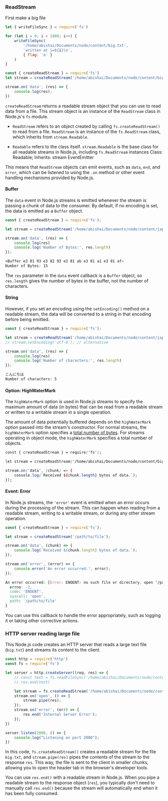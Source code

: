 ### ReadStream
First make a big file
```js
let { writeFileSync } = require('fs')

for (let i = 0; i < 1000; i++) {
    writeFileSync(
        '/home/abishai/Documents/node/content/big.txt',
        `written at i=${i}\n`,
        { flag: 'a' }
    )
}
```

```js
const { createReadStream } = require('fs')
let stream = createReadStream('/home/abishai/Documents/node/content/big.txt')

stream.on('data', (res) => {
    console.log(res);
})
```

`createReadStream` returns a readable stream object that you can use to read data from a file. This stream object is an instance of the `ReadStream` class in Node.js's `fs` module.

- `ReadStream` refers to an object created by calling `fs.createReadStream()` to read from a file. `ReadStream` is an instance of the `fs.ReadStream` class, which inherits from `stream.Readable`.

- `Readable` refers to the class itself. `stream.Readable` is the base class for all readable streams in Node.js, including `fs.ReadStream` instances
	Class: Readable; Inherits: stream EventEmitter

 This means that `ReadStream` objects can emit events, such as `data`, `end`, and `error`, which can be listened to using the `.on` method or other event handling mechanisms provided by Node.js.

#### Buffer
The `data` event in Node.js streams is emitted whenever the stream is passing a chunk of data to the consumer. By default, if no encoding is set, the data is emitted as a `Buffer` object.

```js
const { createReadStream } = require('fs');

let stream = createReadStream('/home/abishai/Documents/node/content/jap.txt');

stream.on('data', (res) => {
    console.log(res)
    console.log('Number of Bytes:', res.length)
});
```

```css
<Buffer e3 81 93 e3 82 93 e3 81 ab e3 81 a1 e3 81 af>
Number of Bytes: 15
```

The `res` parameter in the `data` event callback is a `Buffer` object, so `res.length` gives the number of bytes in the buffer, not the number of characters.
#### String
However, if you set an encoding using the `setEncoding()` method on a readable stream, the data will be converted to a string in that encoding before being emitted.

```js
const { createReadStream } = require('fs');

let stream = createReadStream('/home/abishai/Documents/node/content/jap.txt', 'utf-8');
// stream.setEncoding('utf-8'); // alternative

stream.on('data', (res) => {
    console.log(res)
    console.log('Number of characters:', res.length)
});
```

```css
こんにちは
Number of characters: 5
```

#### Option: HighWaterMark
The `highWaterMark` option is used in Node.js streams to specify the maximum amount of data (in bytes) that can be read from a readable stream or written to a writable stream in a single operation.

The amount of data potentially buffered depends on the `highWaterMark` option passed into the stream's constructor. For normal streams, the `highWaterMark` option specifies a [total number of bytes](https://nodejs.org/api/stream.html#highwatermark-discrepancy-after-calling-readablesetencoding). For streams operating in object mode, the `highWaterMark` specifies a total number of objects.

```css
const { createReadStream } = require('fs');

let stream = createReadStream('/home/abishai/Documents/node/content/big.txt', { highWaterMark: 1024, encoding: 'utf-8' });

stream.on('data', (chunk) => {
    console.log(`Received ${chunk.length} bytes of data.`);
});
```

#### Event: Error
In Node.js streams, the `'error'` event is emitted when an error occurs during the processing of the stream. This can happen when reading from a readable stream, writing to a writable stream, or during any other stream operation.

```javascript
const { createReadStream } = require('fs');

let stream = createReadStream('/path/to/file');

stream.on('data', (chunk) => {
    console.log(`Received ${chunk.length} bytes of data.`);
});

stream.on('error', (error) => {
    console.error('An error occurred:', error);
});
```

```css
An error occurred: [Error: ENOENT: no such file or directory, open '/path/to/file'] {
  errno: -2,
  code: 'ENOENT',
  syscall: 'open',
  path: '/path/to/file'
}
```
 
 You can use this callback to handle the error appropriately, such as logging it or taking other corrective actions.

### HTTP server reading large file
This Node.js code creates an HTTP server that reads a large text file (`big.txt`) and streams its content to the client.
```js
const http = require('http')
const fs = require('fs')

let server = http.createServer((req, res) => {
    // const text = fs.readFileSync('/home/abishai/Documents/node/content/big.txt', 'utf-8')
    // res.end(text)

    let stream = fs.createReadStream('/home/abishai/Documents/node/content/big.txt', 'utf-8');
    stream.on('open', () => {
        stream.pipe(res);
    });
    stream.on('error', (err) => {
        res.end('Internal Server Error');
    });
})

server.listen(2000, () => {
    console.log("Listening on port 2000");
})
```
In this code, `fs.createReadStream()` creates a readable stream for the file `big.txt`, and `stream.pipe(res)` pipes the contents of the stream to the response `res`. This way, the file is sent to the client in smaller chunks, allowing you to open the header tab in the browser's developer tools.

You can use `res.end()` with a readable stream in Node.js. When you pipe a readable stream to the response object (`res`), you typically don't need to manually call `res.end()` because the stream will automatically end when it has been fully consumed.